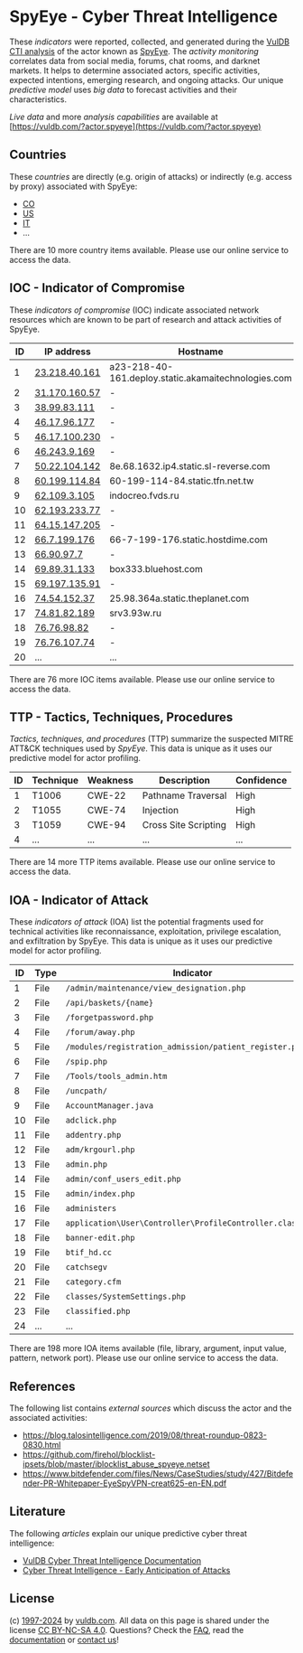 # SpyEye - Cyber Threat Intelligence

These _indicators_ were reported, collected, and generated during the [VulDB CTI analysis](https://vuldb.com/?kb.cti) of the actor known as [SpyEye](https://vuldb.com/?actor.spyeye). The _activity monitoring_ correlates data from social media, forums, chat rooms, and darknet markets. It helps to determine associated actors, specific activities, expected intentions, emerging research, and ongoing attacks. Our unique _predictive model_ uses _big data_ to forecast activities and their characteristics.

_Live data_ and more _analysis capabilities_ are available at [https://vuldb.com/?actor.spyeye](https://vuldb.com/?actor.spyeye)

## Countries

These _countries_ are directly (e.g. origin of attacks) or indirectly (e.g. access by proxy) associated with SpyEye:

* [CO](https://vuldb.com/?country.co)
* [US](https://vuldb.com/?country.us)
* [IT](https://vuldb.com/?country.it)
* ...

There are 10 more country items available. Please use our online service to access the data.

## IOC - Indicator of Compromise

These _indicators of compromise_ (IOC) indicate associated network resources which are known to be part of research and attack activities of SpyEye.

ID | IP address | Hostname | Campaign | Confidence
-- | ---------- | -------- | -------- | ----------
1 | [23.218.40.161](https://vuldb.com/?ip.23.218.40.161) | a23-218-40-161.deploy.static.akamaitechnologies.com | - | High
2 | [31.170.160.57](https://vuldb.com/?ip.31.170.160.57) | - | - | High
3 | [38.99.83.111](https://vuldb.com/?ip.38.99.83.111) | - | - | High
4 | [46.17.96.177](https://vuldb.com/?ip.46.17.96.177) | - | - | High
5 | [46.17.100.230](https://vuldb.com/?ip.46.17.100.230) | - | - | High
6 | [46.243.9.169](https://vuldb.com/?ip.46.243.9.169) | - | - | High
7 | [50.22.104.142](https://vuldb.com/?ip.50.22.104.142) | 8e.68.1632.ip4.static.sl-reverse.com | - | High
8 | [60.199.114.84](https://vuldb.com/?ip.60.199.114.84) | 60-199-114-84.static.tfn.net.tw | - | High
9 | [62.109.3.105](https://vuldb.com/?ip.62.109.3.105) | indocreo.fvds.ru | - | High
10 | [62.193.233.77](https://vuldb.com/?ip.62.193.233.77) | - | - | High
11 | [64.15.147.205](https://vuldb.com/?ip.64.15.147.205) | - | - | High
12 | [66.7.199.176](https://vuldb.com/?ip.66.7.199.176) | 66-7-199-176.static.hostdime.com | - | High
13 | [66.90.97.7](https://vuldb.com/?ip.66.90.97.7) | - | - | High
14 | [69.89.31.133](https://vuldb.com/?ip.69.89.31.133) | box333.bluehost.com | - | High
15 | [69.197.135.91](https://vuldb.com/?ip.69.197.135.91) | - | - | High
16 | [74.54.152.37](https://vuldb.com/?ip.74.54.152.37) | 25.98.364a.static.theplanet.com | - | High
17 | [74.81.82.189](https://vuldb.com/?ip.74.81.82.189) | srv3.93w.ru | - | High
18 | [76.76.98.82](https://vuldb.com/?ip.76.76.98.82) | - | - | High
19 | [76.76.107.74](https://vuldb.com/?ip.76.76.107.74) | - | - | High
20 | ... | ... | ... | ...

There are 76 more IOC items available. Please use our online service to access the data.

## TTP - Tactics, Techniques, Procedures

_Tactics, techniques, and procedures_ (TTP) summarize the suspected MITRE ATT&CK techniques used by _SpyEye_. This data is unique as it uses our predictive model for actor profiling.

ID | Technique | Weakness | Description | Confidence
-- | --------- | -------- | ----------- | ----------
1 | T1006 | CWE-22 | Pathname Traversal | High
2 | T1055 | CWE-74 | Injection | High
3 | T1059 | CWE-94 | Cross Site Scripting | High
4 | ... | ... | ... | ...

There are 14 more TTP items available. Please use our online service to access the data.

## IOA - Indicator of Attack

These _indicators of attack_ (IOA) list the potential fragments used for technical activities like reconnaissance, exploitation, privilege escalation, and exfiltration by SpyEye. This data is unique as it uses our predictive model for actor profiling.

ID | Type | Indicator | Confidence
-- | ---- | --------- | ----------
1 | File | `/admin/maintenance/view_designation.php` | High
2 | File | `/api/baskets/{name}` | High
3 | File | `/forgetpassword.php` | High
4 | File | `/forum/away.php` | High
5 | File | `/modules/registration_admission/patient_register.php` | High
6 | File | `/spip.php` | Medium
7 | File | `/Tools/tools_admin.htm` | High
8 | File | `/uncpath/` | Medium
9 | File | `AccountManager.java` | High
10 | File | `adclick.php` | Medium
11 | File | `addentry.php` | Medium
12 | File | `adm/krgourl.php` | High
13 | File | `admin.php` | Medium
14 | File | `admin/conf_users_edit.php` | High
15 | File | `admin/index.php` | High
16 | File | `administers` | Medium
17 | File | `application\User\Controller\ProfileController.class.php` | High
18 | File | `banner-edit.php` | High
19 | File | `btif_hd.cc` | Medium
20 | File | `catchsegv` | Medium
21 | File | `category.cfm` | Medium
22 | File | `classes/SystemSettings.php` | High
23 | File | `classified.php` | High
24 | ... | ... | ...

There are 198 more IOA items available (file, library, argument, input value, pattern, network port). Please use our online service to access the data.

## References

The following list contains _external sources_ which discuss the actor and the associated activities:

* https://blog.talosintelligence.com/2019/08/threat-roundup-0823-0830.html
* https://github.com/firehol/blocklist-ipsets/blob/master/iblocklist_abuse_spyeye.netset
* https://www.bitdefender.com/files/News/CaseStudies/study/427/Bitdefender-PR-Whitepaper-EyeSpyVPN-creat625-en-EN.pdf

## Literature

The following _articles_ explain our unique predictive cyber threat intelligence:

* [VulDB Cyber Threat Intelligence Documentation](https://vuldb.com/?kb.cti)
* [Cyber Threat Intelligence - Early Anticipation of Attacks](https://www.scip.ch/en/?labs.20201022)

## License

(c) [1997-2024](https://vuldb.com/?kb.changelog) by [vuldb.com](https://vuldb.com/?kb.about). All data on this page is shared under the license [CC BY-NC-SA 4.0](https://creativecommons.org/licenses/by-nc-sa/4.0/). Questions? Check the [FAQ](https://vuldb.com/?kb.faq), read the [documentation](https://vuldb.com/?kb) or [contact us](https://vuldb.com/?contact)!
